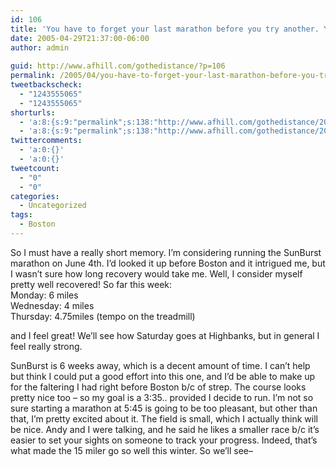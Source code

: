 ```yaml
---
id: 106
title: 'You have to forget your last marathon before you try another. Your mind can&#8217;t know what&#8217;s coming. &#8211;'
date: 2005-04-29T21:37:00-06:00
author: admin
  
guid: http://www.afhill.com/gothedistance/?p=106
permalink: /2005/04/you-have-to-forget-your-last-marathon-before-you-try-another-your-mind-cant-know-whats-coming/
tweetbackscheck:
  - "1243555065"
  - "1243555065"
shorturls:
  - 'a:8:{s:9:"permalink";s:138:"http://www.afhill.com/gothedistance/2005/04/you-have-to-forget-your-last-marathon-before-you-try-another-your-mind-cant-know-whats-coming/";s:7:"tinyurl";s:25:"http://tinyurl.com/ap6j35";s:4:"isgd";s:17:"http://is.gd/iggV";s:5:"bitly";s:19:"http://bit.ly/12vBq";s:4:"trim";s:17:"http://tr.im/eei8";s:5:"snipr";s:22:"http://snipr.com/b8jqy";s:5:"snurl";s:22:"http://snurl.com/b8jqy";s:7:"snipurl";s:24:"http://snipurl.com/b8jqy";}'
  - 'a:8:{s:9:"permalink";s:138:"http://www.afhill.com/gothedistance/2005/04/you-have-to-forget-your-last-marathon-before-you-try-another-your-mind-cant-know-whats-coming/";s:7:"tinyurl";s:25:"http://tinyurl.com/ap6j35";s:4:"isgd";s:17:"http://is.gd/iggV";s:5:"bitly";s:19:"http://bit.ly/12vBq";s:4:"trim";s:17:"http://tr.im/eei8";s:5:"snipr";s:22:"http://snipr.com/b8jqy";s:5:"snurl";s:22:"http://snurl.com/b8jqy";s:7:"snipurl";s:24:"http://snipurl.com/b8jqy";}'
twittercomments:
  - 'a:0:{}'
  - 'a:0:{}'
tweetcount:
  - "0"
  - "0"
categories:
  - Uncategorized
tags:
  - Boston
---
```

So I must have a really short memory. I&#8217;m considering running the SunBurst marathon on June 4th. I&#8217;d looked it up before Boston and it intrigued me, but I wasn&#8217;t sure how long recovery would take me. Well, I consider myself pretty well recovered! So far this week:  
Monday: 6 miles  
Wednesday: 4 miles  
Thursday: 4.75miles (tempo on the treadmill)

and I feel great! We&#8217;ll see how Saturday goes at Highbanks, but in general I feel really strong. 

SunBurst is 6 weeks away, which is a decent amount of time. I can&#8217;t help but think I could put a good effort into this one, and I&#8217;d be able to make up for the faltering I had right before Boston b/c of strep. The course looks pretty nice too &#8211; so my goal is a 3:35.. provided I decide to run. I&#8217;m not so sure starting a marathon at 5:45 is going to be too pleasant, but other than that, I&#8217;m pretty excited about it. The field is small, which I actually think will be nice. Andy and I were talking, and he said he likes a smaller race b/c it&#8217;s easier to set your sights on someone to track your progress. Indeed, that&#8217;s what made the 15 miler go so well this winter. So we&#8217;ll see&#8211;